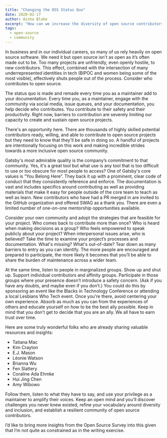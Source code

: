 ```yaml
---
title: "Changing the OSS Status Quo"
date: 2020-02-17
author: Aisha Blake
excerpt: "How can we increase the diversity of open source contributors? As maintainers, we need to listen to a diverse group of community members and make thoughtful changes to create a truly inclusive project."
tags:
  - open-source
  - community
---
```


In business and in our individual careers, so many of us rely heavily on open source software. We need it but open source isn't as open as it’s often made out to be. Too many projects are unfriendly, even openly hostile, to new contributors. This effect, combined with the intersection of many underrepresented identities in tech (BIPOC and women being some of the most visible), effectively shuts people out of the process. Consider who contributes to open source.

The status quo is made and remade every time you as a maintainer add to your documentation. Every time you, as a maintainer, engage with the community via social media, issue queues, and your documentation, you help decide who contributes. You contribute to their safety and their productivity. Right now, barriers to contribution are severely limiting our capacity to create and sustain open source projects.

There's an opportunity here. There are thousands of highly skilled potential contributors ready, willing, and able to contribute to open source projects but they need to know that they'll be safe in doing so. A handful of projects are intentionally focusing on this work and making incredible strides towards a more inclusive open source community.

Gatsby's most admirable quality is the company’s commitment to that community. Yes, it's a great tool but what use is any tool that is too difficult to use or too obscure for most people to access? One of Gatsby's core values is “You Belong Here”. They back it up with a prominent, clear code of conduct that they consistently reference and enforce. The documentation is vast and includes specifics around contributing as well as providing materials that make it easy for  people outside of the core team to teach as well as learn. New contributors who have had a PR merged in are invited to the GitHub organization and offered SWAG as a thank you. There are even a limited number of one-on-one mentorship opportunities available.

Consider your own community and adopt the strategies that are feasible for your project. Who comes back to contribute more than once? Who is heard when making decisions as a group? Who feels empowered to speak publicly about your project? When interpersonal issues arise, who is believed? Take the time to examine your project’s processes and documentation. What's missing? What's out-of-date? Tear down as many barriers to entry as you can identify. The more people are encouraged and prepared to participate, the more likely it becomes that you’ll be able to share the burden of maintenance across a wider team.

At the same time, listen to people in marginalized groups. Show up and shut up. Support individual contributors and affinity groups. Participate in those groups where your presence doesn’t introduce a safety concern. (Ask if you have any doubts, and maybe even if you don’t.) You could do this by sponsoring an event like the Blacks in Technology Conference or attending a local Lesbians Who Tech event. Once you're there, avoid centering your own experience. Absorb as much as you can from the experiences of others and educate yourself on how to be the best ally possible. Keep in mind that you don't get to decide that you are an ally. We all have to earn trust over time.

Here are some truly wonderful folks who are already sharing valuable resources and insights:

- Tatiana Mac
- Kim Crayton
- E.J. Mason
- Léonie Watson
- Brianna Wu
- Fen Slattery
- Coraline Ada Ehmke
- Hui Jing Chen
- Amy Wibowo

Follow them, listen to what they have to say, and use your privilege as a maintainer to amplify their voices. Keep an open mind and you’ll discover challenges you never knew existed, refine your vocabulary around diversity and inclusion, and establish a resilient community of open source contributors.

I’d like to bring more insights from the Open Source Survey into this given that I’m not quite as constrained as in the writing exercise.
